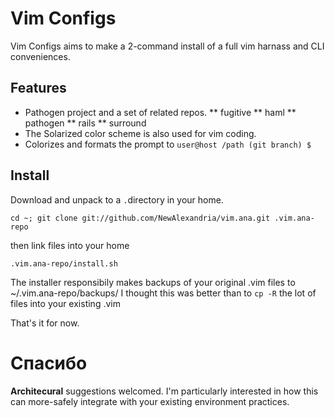 # Vim Configs #

Vim Configs aims to make a 2-command install of a full vim harnass and CLI conveniences.

## Features ##
*  Pathogen project and a set of related repos.
**  fugitive
**  haml
**  pathogen
**  rails
**  surround
*  The Solarized color scheme is also used for vim coding.
*  Colorizes and formats the prompt to ``` user@host /path (git branch) $ ``` 


## Install ##
Download and unpack to a ```.```directory in your home.

``` cd ~; git clone git://github.com/NewAlexandria/vim.ana.git .vim.ana-repo ```

then link files into your home

``` .vim.ana-repo/install.sh ```

The installer responsibily makes backups of your original .vim files to ~/.vim.ana-repo/backups/  I thought this was better than to ```cp -R``` the lot of files into your existing .vim   

That's it for now.


# Спасибо #

**Architecural** suggestions welcomed. I'm particularly interested in how this can more-safely integrate with your existing environment practices.
